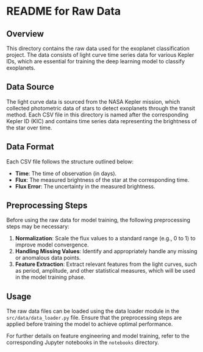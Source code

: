 # README for Raw Data

## Overview
This directory contains the raw data used for the exoplanet classification project. The data consists of light curve time series data for various Kepler IDs, which are essential for training the deep learning model to classify exoplanets.

## Data Source
The light curve data is sourced from the NASA Kepler mission, which collected photometric data of stars to detect exoplanets through the transit method. Each CSV file in this directory is named after the corresponding Kepler ID (KIC) and contains time series data representing the brightness of the star over time.

## Data Format
Each CSV file follows the structure outlined below:
- **Time**: The time of observation (in days).
- **Flux**: The measured brightness of the star at the corresponding time.
- **Flux Error**: The uncertainty in the measured brightness.

## Preprocessing Steps
Before using the raw data for model training, the following preprocessing steps may be necessary:
1. **Normalization**: Scale the flux values to a standard range (e.g., 0 to 1) to improve model convergence.
2. **Handling Missing Values**: Identify and appropriately handle any missing or anomalous data points.
3. **Feature Extraction**: Extract relevant features from the light curves, such as period, amplitude, and other statistical measures, which will be used in the model training phase.

## Usage
The raw data files can be loaded using the data loader module in the `src/data/data_loader.py` file. Ensure that the preprocessing steps are applied before training the model to achieve optimal performance.

For further details on feature engineering and model training, refer to the corresponding Jupyter notebooks in the `notebooks` directory.